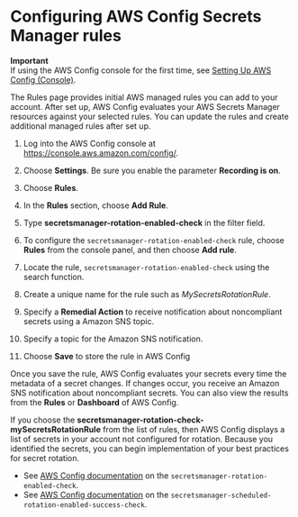 # Configuring AWS Config Secrets Manager rules<a name="configuring-awsconfig-rules"></a>
**Important**  
If using the AWS Config console for the first time, see [Setting Up AWS Config \(Console\)](https://docs.aws.amazon.com/config/latest/developerguide/gs-console.html)\.

The Rules page provides initial AWS managed rules you can add to your account\. After set up, AWS Config evaluates your AWS Secrets Manager resources against your selected rules\. You can update the rules and create additional managed rules after set up\. 

1. Log into the AWS Config console at [https://console\.aws\.amazon\.com/config/](https://console.aws.amazon.com/config/)\.

1. Choose **Settings**\. Be sure you enable the parameter **Recording is on**\.

1. Choose **Rules**\.

1. In the **Rules** section, choose **Add Rule**\.

1. Type **secretsmanager\-rotation\-enabled\-check** in the filter field\.

1. To configure the `secretsmanager-rotation-enabled-check` rule, choose **Rules** from the console panel, and then choose **Add rule**\.

1. Locate the rule, `secretsmanager-rotation-enabled-check` using the search function\.

1. Create a unique name for the rule such as *MySecretsRotationRule*\.

1. Specify a **Remedial Action** to receive notification about noncompliant secrets using a Amazon SNS topic\.

1. Specify a topic for the Amazon SNS notification\.

1. Choose **Save** to store the rule in AWS Config

Once you save the rule, AWS Config evaluates your secrets every time the metadata of a secret changes\. If changes occur, you receive an Amazon SNS notification about noncompliant secrets\. You can also view the results from the **Rules** or **Dashboard** of AWS Config\.

If you choose the **secretsmanager\-rotation\-check\-mySecretsRotationRule** from the list of rules, then AWS Config displays a list of secrets in your account not configured for rotation\. Because you identified the secrets, you can begin implementation of your best practices for secret rotation\.
+ See [AWS Config documentation](https://docs.aws.amazon.com/config/latest/developerguide/secretsmanager-rotation-enabled-check.html) on the `secretsmanager-rotation-enabled-check`\.
+ See [AWS Config documentation](https://docs.aws.amazon.com/config/latest/developerguide/secretsmanager-scheduled-rotation-success-check.html) on the `secretsmanager-scheduled-rotation-enabled-success-check`\.